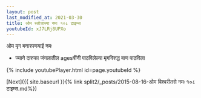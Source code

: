 ```yaml
---
layout: post
last_modified_at: 2021-03-30
title: ओम स्तोत्राच्या नमः १०८ टाइम्स
youtubeId: xJ7LRj8UPXo
---
```

 
 
 ओम मृग बनारपणयाई नमः  
 
 -  ज्याने दारुका जंगलातील agesषींनी पाठविलेल्या मृगविरुद्ध बाण पाठविला 
 
  
 
  
 
 
 
 
 
 


{% include youtubePlayer.html id=page.youtubeId %}
 
[Next]({{ site.baseurl }}{% link  split2/_posts/2015-08-16-ओम विश्वरीतसे नमः १०८ टाइम्स.md%})
 

